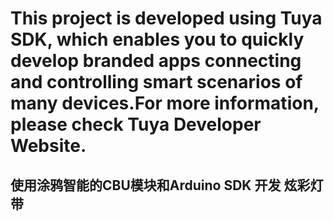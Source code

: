 This project is developed using Tuya SDK, which enables you to quickly develop branded apps connecting and controlling smart scenarios of many devices.For more information, please check Tuya Developer Website.
======

使用涂鸦智能的CBU模块和Arduino SDK 开发 炫彩灯带
------------
